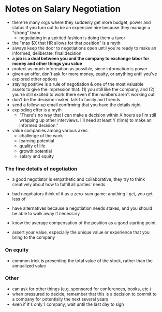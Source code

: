 # Notes on Salary Negotiation

* there're many orgs where they suddenly get more budget, power and status if you turn out to be an expensive hire because they manage a "strong" team
  * negotiating in a spirited fashion is doing them a favor
* the "max $X that HR allows for that position" is a myth
* always keep the door to negotiations open until you're ready to make an informed, deliberate, final decision
* **a job is a deal between you and the company to exchange labor for money and other things you value**
* protect as much information as possible, since information is power
* given an offer, don't ask for more money, equity, or anything until you've explored other options
* staying positive is a rule of negotiation & one of the most valuable assets to give the impression that: (1) you still like the company, and (2) you're still excited to work there even if the numbers aren't working out
* don't be the decision-maker, talk to family and friends
* send a follow-up email confirming that you have the details right
* exploding offer is a myth
  * "There's no way that I can make a decision within X hours as I'm still wrapping up other interviews. I'll need at least Y (time) to make an informed decision."
* value companies among various axes:
  * challenge of the work
  * learning potential
  * quality of life
  * growth potential
  * salary and equity

### The fine details of negotiation

* a good negotiator is empathetic and collaborative; they try to think creatively about how to fulfill all parties' needs
* bad negotiators think of it as a zero-sum game: anything I get, you get less of
* have alternatives because a negotiation needs stakes, and you should be able to walk away if necessary

* know the average compensation of the position as a good starting point

* assert your value, especially the unique value or experience that you bring to the company

### On equity

* common trick is presenting the total value of the stock, rather than the annualized value

### Other

* can ask for other things (e.g. sponsored for conferences, books, etc.)
* when pressured to decide, remember that this is a decision to commit to a company for potentially the next several years
* even if it's only 1 company, wait until the last day to sign